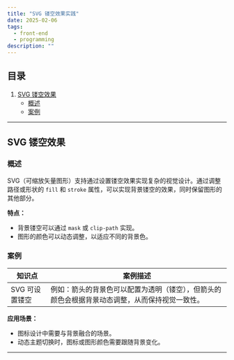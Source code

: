```yaml
---
title: "SVG 镂空效果实践"
date: 2025-02-06
tags:
  - front-end
  - programming
description: ""
---
```


## 目录
1. [SVG 镂空效果](#svg-镂空效果)
   - [概述](#概述)
   - [案例](#案例)

---

## SVG 镂空效果

### 概述
SVG（可缩放矢量图形）支持通过设置镂空效果实现复杂的视觉设计。通过调整路径或形状的 `fill` 和 `stroke` 属性，可以实现背景镂空的效果，同时保留图形的其他部分。

**特点：**
- 背景镂空可以通过 `mask` 或 `clip-path` 实现。
- 图形的颜色可以动态调整，以适应不同的背景色。

### 案例
| **知识点**         | **案例描述**                                                                 |
|------------------|--------------------------------------------------------------------------|
| SVG 可设置镂空      | 例如：箭头的背景色可以配置为透明（镂空），但箭头的颜色会根据背景动态调整，从而保持视觉一致性。 |

**应用场景：**
- 图标设计中需要与背景融合的场景。
- 动态主题切换时，图标或图形颜色需要跟随背景变化。

---
